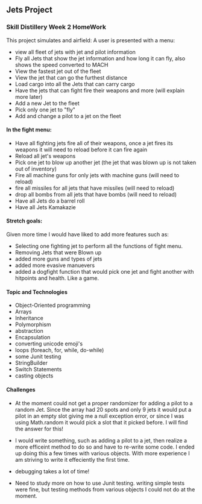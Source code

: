 ## Jets Project

### Skill Distillery Week 2 HomeWork

This project simulates and airfield: 
A user is presented with a menu: 
* view all fleet of jets with jet and pilot information
* Fly all Jets that show the jet information and how long it can fly, also shows the speed converted to MACH
* View the fastest jet out of the fleet
* View the jet that can go the furthest distance
* Load cargo into all the Jets that can carry cargo
* Have the jets that can fight fire their weapons and more (will explain more later)
* Add a new Jet to the fleet
* Pick only one jet to "fly"
* Add and change a pilot to a jet on the fleet

#### In the fight menu:

* Have all fighting jets fire all of their weapons, once a jet fires its weapons it will need to reload before it can fire again
* Reload all jet's weapons
* Pick one jet to blow up another jet (the jet that was blown up is not taken out of inventory)
* Fire all machine guns for only jets with machine guns (will need to reload)
* fire all missiles for all jets that have missiles (will need to reload)
* drop all bombs from all jets that have bombs (will need to reload)
* Have all Jets do a barrel roll
* Have all Jets Kamakazie

#### Stretch goals:
Given more time I would have liked to add more features such as: 
* Selecting one fighting jet to perform all the functions of fight menu.
* Removing Jets that were Blown up
* added more guns and types of jets
* added more evasive manuevers
* added a dogfight function that would pick one jet and fight another with hitpoints and health. Like a game.

#### Topic and Technologies
* Object-Oriented programming
* Arrays
* Inheritance
* Polymorphism
* abstraction
* Encapsulation
* converting unicode emoji's
* loops (foreach, for, while, do-while)
* some Junit testing
* StringBuilder
* Switch Statements
* casting objects

#### Challenges

* At the moment could not get a proper randomizer for adding a pilot to a random Jet. Since the array had 20 spots and only 9 jets it would put a pilot in an  empty slot giving me a null exception error, or since I was using Math.random it would pick a slot that it picked before. I will find the answer for this!

* I would write something, such as adding a pilot to a jet, then realize a more efficeint method to do so and have to re-write some code. I ended up doing this a few times with various objects. With more experience I am striving to write it effeciently the first time.

* debugging takes a lot of time!

* Need to study more on how to use Junit testing. writing simple tests were fine, but testing methods from various objects I could not do at the moment. 


